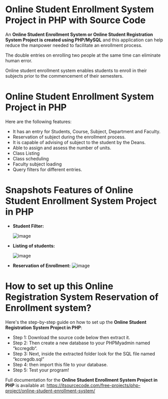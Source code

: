 # Online Student Enrollment System Project in PHP with Source Code
An **Online Student Enrollment System or Online Student Registration System Project is created using PHP/MySQL** and this application can help reduce the manpower needed to facilitate an enrollment process. 

The double entries on enrolling two people at the same time can eliminate human error.

Online student enrollment system enables students to enroll in their subjects prior to the commencement of their semesters.

# Online Student Enrollment System Project in PHP
Here are the following features:

* It has an entry for Students, Course, Subject, Department and Faculty.
* Reservation of subject during the enrollment process.
* It is capable of advising of subject to the student by the Deans.
* Able to assign and assess the number of units.
* Class Listing
* Class scheduling
* Faculty subject loading
* Query filters for different entries.
# Snapshots Features of Online Student Enrollment System Project in PHP 
* **Student Filter:**

  ![image](https://github.com/user-attachments/assets/4d83238e-7164-4345-a7da-49542cbd4cf4)

* **Listing of students:**

  ![image](https://github.com/user-attachments/assets/9490a876-b842-443f-8205-4fe1530e1ef3)

* **Reservation of Enrollment:**
![image](https://github.com/user-attachments/assets/e95c1618-352e-4c64-a777-35bfaed41e4d)


# How to set up this Online Registration System Reservation of Enrollment system?
Here's the step-by-step guide on how to set up the **Online Student Registration System Project in PHP**:

* Step 1: Download the source code below then extract it.
* Step 2: Then create a new database to your PHPMyadmin named “kccregdb“.  
* Step 3: Next, inside the extracted folder look for the SQL file named “kccregdb.sql”
* Step 4: then import this file to your database.  
* Step 5: Test your program! 

Full documentation for the **Online Student Enrollment System Project in PHP** is available at: https://itsourcecode.com/free-projects/php-project/online-student-enrollment-system/
  
